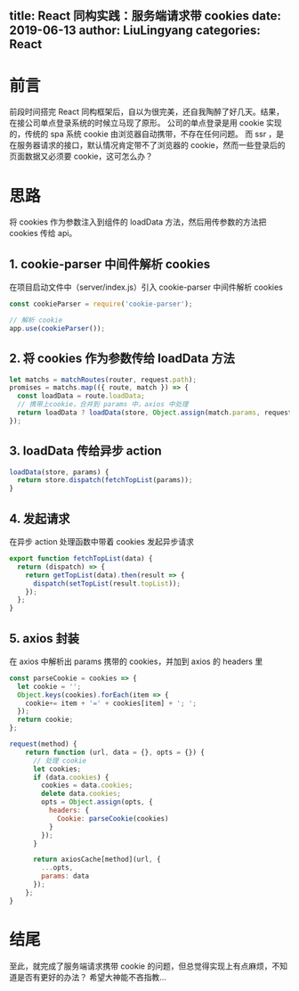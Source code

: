 title: React 同构实践：服务端请求带 cookies
date: 2019-06-13
author: LiuLingyang
categories: React
---

# 前言
前段时间搭完 React 同构框架后，自以为很完美，还自我陶醉了好几天。结果，在接公司单点登录系统的时候立马现了原形。
公司的单点登录是用 cookie 实现的，传统的 spa 系统 cookie 由浏览器自动携带，不存在任何问题。
而 ssr ，是在服务器请求的接口，默认情况肯定带不了浏览器的 cookie，然而一些登录后的页面数据又必须要 cookie，这可怎么办？
# 思路
将 cookies 作为参数注入到组件的 loadData 方法，然后用传参数的方法把 cookies 传给 api。
## 1. cookie-parser 中间件解析 cookies
在项目启动文件中（server/index.js）引入 cookie-parser 中间件解析 cookies
``` js
const cookieParser = require('cookie-parser');

// 解析 cookie
app.use(cookieParser());
```

## 2. 将 cookies 作为参数传给 loadData 方法
``` js
let matchs = matchRoutes(router, request.path);
promises = matchs.map(({ route, match }) => {
  const loadData = route.loadData;
  // 携带上cookie，合并到 params 中，axios 中处理
  return loadData ? loadData(store, Object.assign(match.params, request.query, { cookies: request.cookies })) : Promise.resolve(null);
});
```

## 3. loadData 传给异步 action
``` js
loadData(store, params) {
  return store.dispatch(fetchTopList(params));
}
```

## 4. 发起请求
在异步 action 处理函数中带着 cookies 发起异步请求
``` js
export function fetchTopList(data) {
  return (dispatch) => {
    return getTopList(data).then(result => {
      dispatch(setTopList(result.topList));
    });
  };
}
```

## 5. axios 封装
在 axios 中解析出 params 携带的 cookies，并加到 axios 的 headers 里
``` js
const parseCookie = cookies => {
  let cookie = '';
  Object.keys(cookies).forEach(item => {
    cookie+= item + '=' + cookies[item] + '; ';
  });
  return cookie;
};

request(method) {
    return function (url, data = {}, opts = {}) {
      // 处理 cookie
      let cookies;
      if (data.cookies) {
        cookies = data.cookies;
        delete data.cookies;
        opts = Object.assign(opts, {
          headers: {
            Cookie: parseCookie(cookies)
          }
        });
      }

      return axiosCache[method](url, {
        ...opts,
        params: data
      });
    };
}
```
# 结尾
至此，就完成了服务端请求携带 cookie 的问题，但总觉得实现上有点麻烦，不知道是否有更好的办法？
希望大神能不吝指教...